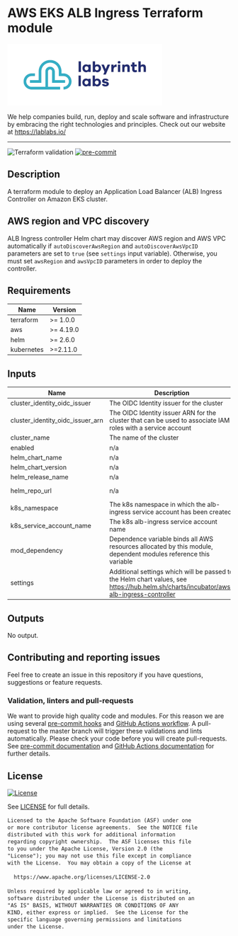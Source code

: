 # AWS EKS ALB Ingress Terraform module

[![Labyrinth Labs logo](ll-logo.png)](https://www.lablabs.io)

We help companies build, run, deploy and scale software and infrastructure by embracing the right technologies and principles. Check out our website at https://lablabs.io/

---

![Terraform validation](https://github.com/lablabs/terraform-aws-eks-alb-ingress/workflows/Terraform%20validation/badge.svg?branch=master)
[![pre-commit](https://img.shields.io/badge/pre--commit-enabled-success?logo=pre-commit&logoColor=white)](https://github.com/pre-commit/pre-commit)

## Description

A terraform module to deploy an Application Load Balancer (ALB) Ingress Controller on Amazon EKS cluster.

## AWS region and VPC discovery

ALB Ingress controller Helm chart may discover AWS region and AWS VPC
automatically if `autoDiscoverAwsRegion` and `autoDiscoverAwsVpcID` parameters
are set to `true` (see `settings` input variable). Otherwise, you must set
`awsRegion` and `awsVpcID` parameters in order to deploy the controller.

<!-- BEGINNING OF PRE-COMMIT-TERRAFORM DOCS HOOK -->
## Requirements

| Name | Version |
|------|---------|
| terraform | >= 1.0.0 |
| aws | >= 4.19.0 |
| helm | >= 2.6.0 |
| kubernetes | >=2.11.0 |

## Inputs

| Name | Description | Type | Default | Required |
|------|-------------|------|---------|:--------:|
| cluster\_identity\_oidc\_issuer | The OIDC Identity issuer for the cluster | `string` | n/a | yes |
| cluster\_identity\_oidc\_issuer\_arn | The OIDC Identity issuer ARN for the cluster that can be used to associate IAM roles with a service account | `string` | n/a | yes |
| cluster\_name | The name of the cluster | `string` | n/a | yes |
| enabled | n/a | `bool` | n/a | yes |
| helm\_chart\_name | n/a | `string` | `"aws-alb-ingress-controller"` | no |
| helm\_chart\_version | n/a | `string` | `"0.1.13"` | no |
| helm\_release\_name | n/a | `string` | `"aws-alb-ingress-controller"` | no |
| helm\_repo\_url | n/a | `string` | `"http://storage.googleapis.com/kubernetes-charts-incubator"` | no |
| k8s\_namespace | The k8s namespace in which the alb-ingress service account has been created | `string` | `"alb-ingress"` | no |
| k8s\_service\_account\_name | The k8s alb-ingress service account name | `string` | `"aws-alb-ingress-controller"` | no |
| mod\_dependency | Dependence variable binds all AWS resources allocated by this module, dependent modules reference this variable | `any` | `null` | no |
| settings | Additional settings which will be passed to the Helm chart values, see https://hub.helm.sh/charts/incubator/aws-alb-ingress-controller | `map(any)` | `{}` | no |

## Outputs

No output.

<!-- END OF PRE-COMMIT-TERRAFORM DOCS HOOK -->

## Contributing and reporting issues

Feel free to create an issue in this repository if you have questions, suggestions or feature requests.

### Validation, linters and pull-requests

We want to provide high quality code and modules. For this reason we are using
several [pre-commit hooks](.pre-commit-config.yaml) and
[GitHub Actions workflow](.github/workflows/main.yml). A pull-request to the
master branch will trigger these validations and lints automatically. Please
check your code before you will create pull-requests. See
[pre-commit documentation](https://pre-commit.com/) and
[GitHub Actions documentation](https://docs.github.com/en/actions) for further
details.


## License

[![License](https://img.shields.io/badge/License-Apache%202.0-blue.svg)](https://opensource.org/licenses/Apache-2.0)

See [LICENSE](LICENSE) for full details.

    Licensed to the Apache Software Foundation (ASF) under one
    or more contributor license agreements.  See the NOTICE file
    distributed with this work for additional information
    regarding copyright ownership.  The ASF licenses this file
    to you under the Apache License, Version 2.0 (the
    "License"); you may not use this file except in compliance
    with the License.  You may obtain a copy of the License at

      https://www.apache.org/licenses/LICENSE-2.0

    Unless required by applicable law or agreed to in writing,
    software distributed under the License is distributed on an
    "AS IS" BASIS, WITHOUT WARRANTIES OR CONDITIONS OF ANY
    KIND, either express or implied.  See the License for the
    specific language governing permissions and limitations
    under the License.
